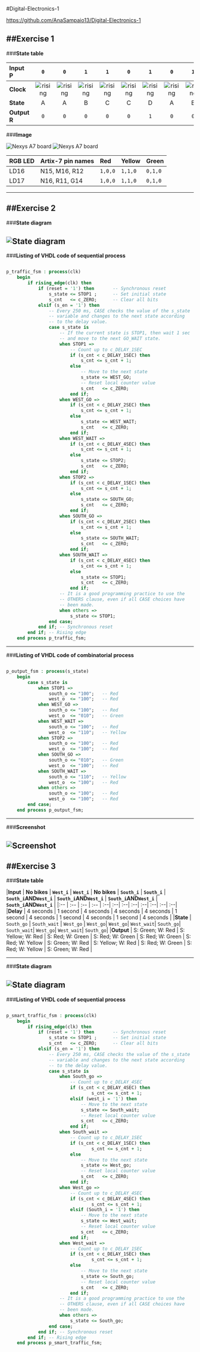 #Digital-Electronics-1

https://github.com/AnaSampaio13/Digital-Electronics-1

##Exercise 1
--------------------------------------------------------------------------------
###**State table** 

| **Input P** | `0` | `0` | `1` | `1` | `0` | `1` | `0` | `1` | `1` | `1` | `1` | `0` | `0` | `1` | `1` | `1` |
| :-- | :-: | :-: | :-: | :-: | :-: | :-: | :-: | :-: | :-: | :-: | :-: | :-: | :-: | :-: | :-: | :-: |
| **Clock** | ![rising](https://github.com/AnaSampaio13/Digital-Electronics-1/blob/main/08-traffic_lights/Pictures/Ex1.1.PNG) | ![rising](https://github.com/AnaSampaio13/Digital-Electronics-1/blob/main/08-traffic_lights/Pictures/Ex1.1.PNG) | ![rising](https://github.com/AnaSampaio13/Digital-Electronics-1/blob/main/08-traffic_lights/Pictures/Ex1.1.PNG) | ![rising](https://github.com/AnaSampaio13/Digital-Electronics-1/blob/main/08-traffic_lights/Pictures/Ex1.1.PNG) | ![rising](https://github.com/AnaSampaio13/Digital-Electronics-1/blob/main/08-traffic_lights/Pictures/Ex1.1.PNG) | ![rising](https://github.com/AnaSampaio13/Digital-Electronics-1/blob/main/08-traffic_lights/Pictures/Ex1.1.PNG) | ![rising](https://github.com/AnaSampaio13/Digital-Electronics-1/blob/main/08-traffic_lights/Pictures/Ex1.1.PNG) | ![rising](https://github.com/AnaSampaio13/Digital-Electronics-1/blob/main/08-traffic_lights/Pictures/Ex1.1.PNG) | ![rising](https://github.com/AnaSampaio13/Digital-Electronics-1/blob/main/08-traffic_lights/Pictures/Ex1.1.PNG) | ![rising](https://github.com/AnaSampaio13/Digital-Electronics-1/blob/main/08-traffic_lights/Pictures/Ex1.1.PNG) | ![rising](https://github.com/AnaSampaio13/Digital-Electronics-1/blob/main/08-traffic_lights/Pictures/Ex1.1.PNG) | ![rising](https://github.com/AnaSampaio13/Digital-Electronics-1/blob/main/08-traffic_lights/Pictures/Ex1.1.PNG) | ![rising](https://github.com/AnaSampaio13/Digital-Electronics-1/blob/main/08-traffic_lights/Pictures/Ex1.1.PNG) | ![rising](https://github.com/AnaSampaio13/Digital-Electronics-1/blob/main/08-traffic_lights/Pictures/Ex1.1.PNG) | ![rising](https://github.com/AnaSampaio13/Digital-Electronics-1/blob/main/08-traffic_lights/Pictures/Ex1.1.PNG) | ![rising](https://github.com/AnaSampaio13/Digital-Electronics-1/blob/main/08-traffic_lights/Pictures/Ex1.1.PNG) |
| **State** | A | A | B | C | C | D | A | B | C | D | B | B | B | C | D | B |
| **Output R** | `0` | `0` | `0` | `0` | `0` | `1` | `0` | `0` | `0` | `1` | `0` | `0` | `0` | `0` | `1` | `0` |

###**Image**

![Nexys A7 board](https://github.com/AnaSampaio13/Digital-Electronics-1/blob/main/08-traffic_lights/Pictures/Ex1.2.PNG)
![Nexys A7 board](https://github.com/AnaSampaio13/Digital-Electronics-1/blob/main/08-traffic_lights/Pictures/Ex1.3.PNG)

|**RGB LED** | **Artix-7 pin names** | **Red** | **Yellow** | **Green**| 
|:-- | :-- | :-- | :-- | :--|
|LD16 | N15, M16, R12 | ```1,0,0``` | ```1,1,0``` | ```0,1,0```|
|LD17 | N16, R11, G14 | ```1,0,0``` | ```1,1,0``` | ```0,1,0```|

---------------------------------------------------------------------------------
##Exercise 2
---------------------------------------------------------------------------------
###**State diagram**

![State diagram](https://github.com/AnaSampaio13/Digital-Electronics-1/blob/main/08-traffic_lights/Pictures/Ex2.jpg)
---------------------------------------------------------------------------------
###**Listing of VHDL code of sequential process**
```VHDL

p_traffic_fsm : process(clk)
    begin
        if rising_edge(clk) then
            if (reset = '1') then       -- Synchronous reset
                s_state <= STOP1 ;      -- Set initial state
                s_cnt   <= c_ZERO;      -- Clear all bits
            elsif (s_en = '1') then
                -- Every 250 ms, CASE checks the value of the s_state 
                -- variable and changes to the next state according 
                -- to the delay value.
                case s_state is
                    -- If the current state is STOP1, then wait 1 sec
                    -- and move to the next GO_WAIT state.
                    when STOP1 =>
                        -- Count up to c_DELAY_1SEC
                        if (s_cnt < c_DELAY_1SEC) then
                            s_cnt <= s_cnt + 1;
                        else
                            -- Move to the next state
                            s_state <= WEST_GO;
                            -- Reset local counter value
                            s_cnt   <= c_ZERO;
                        end if;
                    when WEST_GO =>
                        if (s_cnt < c_DELAY_2SEC) then
                            s_cnt <= s_cnt + 1;
                        else
                            s_state <= WEST_WAIT;
                            s_cnt   <= c_ZERO;
                        end if;
                    when WEST_WAIT =>
                        if (s_cnt < c_DELAY_4SEC) then
                            s_cnt <= s_cnt + 1;
                        else
                            s_state <= STOP2;
                            s_cnt   <= c_ZERO;
                        end if;
                    when STOP2 =>
                        if (s_cnt < c_DELAY_1SEC) then
                            s_cnt <= s_cnt + 1;
                        else
                            s_state <= SOUTH_GO;
                            s_cnt   <= c_ZERO;
                        end if;
                    when SOUTH_GO =>
                        if (s_cnt < c_DELAY_2SEC) then
                            s_cnt <= s_cnt + 1;
                        else
                            s_state <= SOUTH_WAIT;
                            s_cnt   <= c_ZERO;
                        end if;
                    when SOUTH_WAIT =>
                        if (s_cnt < c_DELAY_4SEC) then
                            s_cnt <= s_cnt + 1;
                        else
                            s_state <= STOP1;
                            s_cnt   <= c_ZERO;
                        end if;
                    -- It is a good programming practice to use the 
                    -- OTHERS clause, even if all CASE choices have 
                    -- been made. 
                    when others =>
                        s_state <= STOP1;
                end case;
            end if; -- Synchronous reset
        end if; -- Rising edge
    end process p_traffic_fsm;
```
---------------------------------------------------------------------------------
###**Listing of VHDL code of combinatorial process**
```VHDL

p_output_fsm : process(s_state)
    begin
        case s_state is
            when STOP1 =>
                south_o <= "100";   -- Red
                west_o  <= "100";   -- Red 
            when WEST_GO =>
                south_o <= "100";   -- Red 
                west_o  <= "010";   -- Green 
            when WEST_WAIT =>
                south_o <= "100";   -- Red 
                west_o  <= "110";   -- Yellow 
            when STOP2 =>
                south_o <= "100";   -- Red 
                west_o  <= "100";   -- Red 
            when SOUTH_GO =>
                south_o <= "010";   -- Green 
                west_o  <= "100";   -- Red 
            when SOUTH_WAIT =>
                south_o <= "110";   -- Yellow
                west_o  <= "100";   -- Red 
            when others =>
                south_o <= "100";   -- Red
                west_o  <= "100";   -- Red
        end case;
    end process p_output_fsm;
```
---------------------------------------------------------------------------------
###**Screenshot**

![Screenshot](https://github.com/AnaSampaio13/Digital-Electronics-1/blob/main/08-traffic_lights/Pictures/Ex2code.png)
---------------------------------------------------------------------------------
##Exercise 3
---------------------------------------------------------------------------------
###**State table**

|**Input** | **No bikes** | **```West_i```** | **```West_i```** | **No bikes** | **```South_i```** | **```South_i```** | **```South_i```AND```West_i```** |  **```South_i```AND```West_i```** |  **```South_i```AND```West_i```** |  **```South_i```AND```West_i```** |
|:-- | :-- | :-- | :-- | :--| :--| :--| :--| :--| :--| :--| :--| 
|**Delay** | 4 seconds | 1 second | 4 seconds | 4 seconds | 4 seconds | 1 second |  4 seconds |  1 second |  4 seconds |  1 second |  4 seconds |
|**State** | ```South_go``` | ```South_wait``` | ```West_go``` | ```West_go```|  ```West_go```|  ```West_wait```|  ```South_go```|  ```South_wait```|  ```West_go```|  ```West_wait```|  ```South_go```|
|**Output** | S: Green; W: Red | S: Yellow; W: Red | S: Red; W: Green | S: Red; W: Green | S: Red; W: Green | S: Red; W: Yellow | S: Green; W: Red | S: Yellow; W: Red | S: Red; W: Green | S: Red; W: Yellow | S: Green; W: Red |

---------------------------------------------------------------------------------
###**State diagram**

![State diagram](https://github.com/AnaSampaio13/Digital-Electronics-1/blob/main/08-traffic_lights/Pictures/Ex3.jpg)
---------------------------------------------------------------------------------
###**Listing of VHDL code of sequential process**
```VHDL

p_smart_traffic_fsm : process(clk)
    begin
        if rising_edge(clk) then
            if (reset = '1') then       -- Synchronous reset
                s_state <= STOP1 ;      -- Set initial state
                s_cnt   <= c_ZERO;      -- Clear all bits
            elsif (s_en = '1') then
                -- Every 250 ms, CASE checks the value of the s_state 
                -- variable and changes to the next state according 
                -- to the delay value.
                case s_state is
                    when South_go =>
                        -- Count up to c_DELAY_4SEC
                        if (s_cnt < c_DELAY_4SEC) then
                                s_cnt <= s_cnt + 1;
                        elsif (west_i = '1') then
                            -- Move to the next state
                            s_state <= South_wait;
                            -- Reset local counter value
                            s_cnt   <= c_ZERO;
                        end if;
                    when South_wait =>
                        -- Count up to c_DELAY_1SEC
                        if (s_cnt < c_DELAY_1SEC) then
                                s_cnt <= s_cnt + 1;
                        else
                            -- Move to the next state
                            s_state <= West_go;
                            -- Reset local counter value
                            s_cnt   <= c_ZERO;
                        end if;
                    when West_go =>
                        -- Count up to c_DELAY_4SEC
                        if (s_cnt < c_DELAY_4SEC) then
                                s_cnt <= s_cnt + 1;
                        elsif (South_i = '1') then
                            -- Move to the next state
                            s_state <= West_wait;
                            -- Reset local counter value
                            s_cnt   <= c_ZERO;
                        end if;
                    when West_wait =>
                        -- Count up to c_DELAY_1SEC
                        if (s_cnt < c_DELAY_1SEC) then
                                s_cnt <= s_cnt + 1;
                        else
                            -- Move to the next state
                            s_state <= South_go;
                            -- Reset local counter value
                            s_cnt   <= c_ZERO;
                        end if;
                    -- It is a good programming practice to use the 
                    -- OTHERS clause, even if all CASE choices have 
                    -- been made. 
                    when others =>
                        s_state <= South_go;
                end case;
            end if; -- Synchronous reset
        end if; -- Rising edge
    end process p_smart_traffic_fsm;
